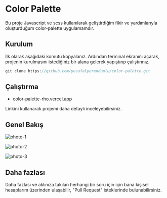 
# Color Palette
Bu proje Javascript ve scss kullanılarak geliştirdiğim fikir ve yardımlarıyla oluşturduğum color-palette uygulamamdır.


## Kurulum

İlk olarak aşağıdaki komutu kopyalanız.
Ardından terminal ekranını açarak, projenin kurulmasını istediğiniz bir alana gelerek yapıştırıp çalıştırınız.

```javascript
git clone https://github.com/yusufalperendumlu/color-palette.git
```

  
## Çalıştırma

- color-palette-rho.vercel.app

Linkini kullanarak projemi daha detaylı inceleyebilirsiniz.
## Genel Bakış

![photo-1]()

![photo-2](src/readme-photo/Screenshot_28.png)

![photo-3](src/readme-photo/Screenshot_12.png)

## Daha fazlası

Daha fazlası ve aklınıza takılan herhangi bir soru için için bana kişisel hesaplarım üzerinden ulaşabilir, "Pull Request" isteklerinde bulunabilirsiniz.
